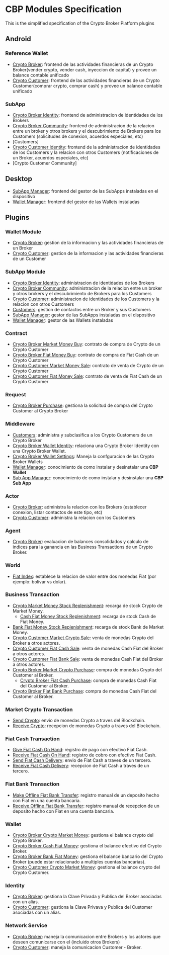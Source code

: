# CBP Modules Specification

This is the simplified specification of the Crypto Broker Platform plugins

## Android

### Reference Wallet
* [Crypto Broker](android/reference_wallet/fermat-android-reference-wallet-crypto-broker-bitdubai/): frontend de las actividades financieras de un Crypto Broker(vender crypto, vender cash, inyeccion de capital) y provee un balance contable unificado
* [Crypto Customer](android/reference_wallet/fermat-android-reference-wallet-crypto-customer-bitdubai/): frontend de las actividades financieras de un Crypto Customer(comprar crypto, comprar cash) y provee un balance contable unificado

### SubApp
* [Crypto Broker Identity](android/sup_app/fermat-android-sub-app-crypto-broker-identity-bitdubai/): frontend de administracion de identidades de los Brokers
* [Crypto Broker Community](android/sup_app/fermat-android-sub-app-crypto-broker-community-bitdubai/): frontend de administracion de la relacion entre un broker y otros brokers y el descubrimiento de Brokers para los Customers (solicitudes de conexion, acuerdos especiales, etc)
* [Customers]
* [Crypto Customer Identity](android/sup_app/fermat-android-sub-app-crypto-customer-bitdubai/): frontend de la administracion de identidades de los Customers y la relacion con otros Customers (notificaciones de un Broker, acuerdos especiales, etc)
* [Crypto Customer Community]

## Desktop
* [SubApp Manager](android/sup_app/fermat-android-desktop-sub-app-manager-bitdubai/): frontend del gestor de las SubApps instaladas en el dispositivo
* [Wallet Manager](android/sup_app/fermat-android-desktop-wallet-manager/): frontend del gestor de las Wallets instaladas

## Plugins

### Wallet Module
* [Crypto Broker](plugin/wallet_module/fermat-cbp-plugin-wallet-module-crypto-broker-bitdubai/): gestion de la informacion y las actividades financieras de un Broker
* [Crypto Customer](plugin/wallet_module/fermat-cbp-plugin-wallet-module-crypto-customer-bitdubai/): gestion de la informacion y las actividades financieras de un Customer

### SubApp Module
* [Crypto Broker Identity](plugin/sub_app_module/fermat-cbp-plugin-sub-app-module-crypto-broker-identity-bitdubai/): administracion de identidades de los Brokers
* [Crypto Broker Community](plugin/sub_app_module/fermat-cbp-plugin-sub-app-module-crypto-broker-community-bitdubai/): administracion de la relacion entre un broker y otros brokers y el descubrimiento de Brokers para los Customers
* [Crypto Customer](plugin/sub_app_module/fermat-cbp-plugin-sub-app-module-crypto-customer-bitdubai/): administracion de identidades de los Customers y la relacion con otros Customers
* [Customers](plugin/sub_app_module/fermat-cbp-plugin-sub-app-module-customers-bitdubai/): gestion de contactos entre un Broker y sus Customers
* [SubApp Manager](plugin/sub_app_module/fermat-cbp-plugin-sub-app-module-sub-app-manager-bitdubai/): gestor de las SubApps instaladas en el dispositivo
* [Wallet Manager](plugin/sub_app_module/fermat-cbp-plugin-sub-app-module-wallet-manager-bitdubai/): gestor de las Wallets instaladas

### Contract
* [Crypto Broker Market Money Buy](plugin/contract/fermat-cbp-plugin-contract-crypto-broker-market-money-buy-bitdubai/): contrato de compra de Crypto de un Crypto Customer
* [Crypto Broker Fiat Money Buy](plugin/contract/fermat-cbp-plugin-contract-crypto-broker-fiat-money-buy-bitdubai/): contrato de compra de Fiat Cash de un Crypto Customer
* [Crypto Customer Market Money Sale](plugin/contract/fermat-cbp-plugin-contract-crypto-customer-market-money-sale-bitdubai/): contrato de venta de Crypto de un Crypto Customer
* [Crypto Customer Fiat Money Sale](plugin/contract/fermat-cbp-plugin-contract-crypto-customer-fiat-money-sale-bitdubai/): contrato de venta de Fiat Cash de un Crypto Customer

### Request
* [Crypto Broker Purchase](plugin/request/fermat-cbp-plugin-request-crypto-broker-purchase-bitdubai): gestiona la solicitud de compra del Crypto Customer al Crypto Broker

### Middleware
* [Customers](plugin/middleware/fermat-cbp-plugin-middleware-customers-bitdubai/): administra y subclasifica a los Crypto Customers de un Crypto Broker
* [Crypto Broker Wallet Identity](plugin/middleware/fermat-cbp-plugin-middleware-crypto-broker-wallet-identity-bitdubai/): relaciona una Crypto Broker Identity con una Crypto Broker Wallet.
* [Crypto Broker Wallet Settings](plugin/middleware/fermat-cbp-plugin-middleware-crypto-broker-wallet-settings-bitdubai/): Maneja la confguracion de las Crypto Broker Wallets
* [Wallet Manager](plugin/middleware/fermat-cbp-plugin-middleware-wallet-manager-bitdubai/): conocimiento de como instalar y desinstalar una **CBP Wallet**
* [Sub App Manager](plugin/middleware/fermat-cbp-plugin-middleware-sub-app-manager-bitdubai/): conocimiento de como instalar y desinstalar una **CBP Sub App**

### Actor
* [Crypto Broker](plugin/actor/fermat-cbp-plugin-actor-crypto-broker-bitdubai/): administra la relacion con los Brokers (establecer conexion, listar contactos de este tipo, etc)
* [Crypto Customer](plugin/actor/fermat-cbp-plugin-actor-crypto-customer-bitdubai/): administra la relacion con los Customers

### Agent
* [Crypto Broker](plugin/agent/fermat-cbp-plugin-agent-crypto-broker-bitdubai/): evaluacion de balances consolidados y calculo de indices para la ganancia en las Business Transactions de un Crypto Broker.

### World
* [Fiat Index](plugin/world/fermat-cbp-plugin-world-fiat-index-bitdubai): establece la relacion de valor entre dos monedas Fiat (por ejemplo: bolivar vs dolar).

### Business Transaction
* [Crypto Market Money Stock Replenishment](plugin/business_transaction/fermat-cbp-plugin-business-transaction-crypto-broker-market-crypto-stock-replenish-bitdubai): recarga de stock Crypto de Market Money.
  * [Cash Fiat Money Stock Replenishment](plugin/business_transaction/fermat-cbp-plugin-business-transaction-crypto-broker-fiat-cash-stock-replenish-bitdubai): recarga de stock Cash de Fiat Money.
* [Bank Fiat Money Stock Replenishment](plugin/business_transaction/fermat-cbp-plugin-business-transaction-crypto-broker-fiat-bank-stock-replenish-bitdubai): recarga de stock Bank de Market Money.
* [Crypto Customer Market Crypto Sale](plugin/business_transaction/fermat-cbp-plugin-business-transaction-crypto-customer-market-crypto-sale-bitdubai): venta de monedas Crypto del Broker a otros actores.
* [Crypto Customer Fiat Cash Sale](plugin/business_transaction/fermat-cbp-plugin-business-transaction-crypto-customer-fiat-cash-sale-bitdubai): venta de monedas Cash Fiat del Broker a otros actores.
* [Crypto Customer Fiat Bank Sale](plugin/business_transaction/fermat-cbp-plugin-business-transaction-crypto-customer-fiat-bank-sale-bitdubai): venta de monedas Cash Fiat del Broker a otros actores.
* [Crypto Broker Market Crypto Purchase](plugin/business_transaction/fermat-cbp-plugin-business-transaction-crypto-broker-market-crypto-purchase-bitdubai): compra de monedas Crypto del Customer al Broker.
  * [Crypto Broker Fiat Cash Purchase](plugin/business_transaction/fermat-cbp-plugin-business-transaction-crypto-broker-fiat-cash-purchase-bitdubai): compra de monedas Cash Fiat del Customer al Broker.
* [Crypto Broker Fiat Bank Purchase](plugin/business_transaction/fermat-cbp-plugin-business-transaction-crypto-broker-fiat-bank-purchase-bitdubai): compra de monedas Cash Fiat del Customer al Broker.

### Market Crypto Transaction
* [Send Crypto](plugin/market_crypto_transaction/fermat-cbp-plugin-market-crypto-transaction-send-market-crypto-bitdubai): envio de monedas Crypto a traves del Blockchain.
* [Receive Crypto](plugin/market_crypto_transaction/fermat-cbp-plugin-market-crypto-transaction-receive-market-crypto-bitdubai): recepcion de monedas Crypto a traves del Blockchain.

### Fiat Cash Transaction
* [Give Fiat Cash On Hand](plugin/fiat_cash_transaction/fermat-cbp-plugin-fiat-cash-transaction-give-fiat-cash-on-hand-bitdubai): registro de pago con efectivo Fiat Cash.
* [Receive Fiat Cash On Hand](plugin/fiat_cash_transaction/fermat-cbp-plugin-fiat-cash-transaction-receive-fiat-cash-on-hand-bitdubai): registro de cobro con efectivo Fiat Cash.
* [Send Fiat Cash Delivery](plugin/fiat_cash_transaction/fermat-cbp-plugin-fiat-cash-transaction-send-fiat-cash-delivery-bitdubai): envio de Fiat Cash a traves de un tercero.
* [Receive Fiat Cash Delivery](plugin/fiat_cash_transaction/fermat-cbp-plugin-fiat-cash-transaction-receive-fiat-cash-delivery-bitdubai): recepcion de Fiat Cash a traves de un tercero.

### Fiat Bank Transaction
* [Make Offline Fiat Bank Transfer](plugin/fiat_bank_transaction/fermat-cbp-plugin-fiat-bank-transaction-make-offline-fiat-bank-transfer-bitdubai): registro manual de un deposito hecho con Fiat en una cuenta bancaria.
* [Receive Offline Fiat Bank Transfer](plugin/fiat_bank_transaction/fetmat-cbp-plugin-fiat-bank-transaction-receive-offline-fiat-bank-transfer-bitdubai): registro manual de recepcion de un deposito hecho con Fiat en una cuenta bancaria.

### Wallet
* [Crypto Broker Crypto Market Money](plugin/wallet/fermat-cbp-plugin-wallet-crypto-broker-market-crypto-bitdubai): gestiona el balance crypto del Crypto Broker.
* [Crypto Broker Cash Fiat Money](plugin/wallet/fermat-cbp-plugin-wallet-crypto-broker-fiat-cash-bitdubai): gestiona el balance efectivo del Crypto Broker.
* [Crypto Broker Bank Fiat Money](plugin/wallet/fermat-cbp-plugin-wallet-crypto-broker-fiat-bank-bitdubai): gestiona el balance bancario del Crypto Broker (puede estar relacionado a multiples cuentas bancarias).
* [Crypto Customer Crypto Market Money](plugin/wallet/fermat-cbp-plugin-wallet-crypto-customer-market-crypto): gestiona el balance crypto del Crypto Customer.

### Identity
* [Crypto Broker](plugin/identity/fermat-cbp-plugin-identity-crypto-broker-bitdubai): gestiona la Clave Privada y Publica del Broker asociadas con un alias.
* [Crypto Customer](plugin/identity/fermat-cbp-plugin-identity-crypto-customer-bitdubai): gestiona la Clave Privava y Publica del Customer asociadas con un alias.

### Network Service
* [Crypto Broker](plugin/network_service/fermat-cbp-plugin-network-service-crypto-broker-bitdubai): maneja la comunicacion entre Brokers y los actores que deseen comunicarse con el (incluido otros Brokers)
* [Crypto Customer](plugin/network_service/fermat-cbp-plugin-network-service-crypto-customer-bitdubai): maneja la comunicacion Customer - Broker.
